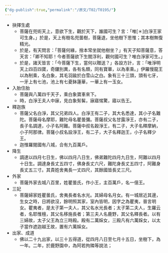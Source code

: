 ```yaml
---
{"dg-publish":true,"permalink":"/原文/T02/T0195/"}
---
```


- 抉擇生處
    - 菩薩在兜術天上，意欲下生，觀於天下，誰國可生？言：「唯[＊]白淨王家可生身。」於是，天上有樹名兜曇樹，菩薩退，坐他樹下思惟；其本樹無復精光。
    - 於是，有天問言：「菩薩何緣，捨本常坐就他樹坐？」有天子知菩薩意，答天言：「卿不知耶！今者菩薩欲下生閻浮利，觀何國可生？唯白淨家可生。」
    - 於是，諸天皆言：「今菩薩下生，當何以贈送？」各設方計，言：「唯淨明天上四百四寶，奇鏤別異，各有名類，同有寶華，以為車乘。」伊羅慢龍王以為制乘，名白象，其毛羽踰於白雪山之白。象有三十三頭，頭有七牙，一牙上有七池，池上有七憂鉢蓮華，一華上有一玉女。
- 入胎住胎
    - 菩薩與八萬四千天子，乘白象寶車來下。
    - 時，白淨王夫人中寐，見白象髣髴，寐寤惕驚，寤以告王。
- 釋迦族
    - 菩薩父名白淨，其父兄弟四人。白淨王有二子，其大名悉達，其小子名難陀。菩薩母名摩耶，難陀母名瞿曇彌。菩薩叔父名甘露淨王，亦有二子，長子名調達，小子名阿難。菩薩中叔名穀淨王，有二子，大子名釋摩納，小子阿那律。菩薩小叔名設淨王，有二子，大子名釋迦王，小子名釋少王。
    - 迦惟羅閱國有八城，合有九百萬戶。
- 降生
    - 調達以四月七日生，佛以四月八日生，佛弟難陀四月九日生，阿難以四月十日生。調達身長丈五四寸，佛身長丈六尺，難陀身長丈五四寸，阿難身長丈五三寸。其貴姓舍夷長一丈四尺，其餘國皆長丈三尺。
- 外家
    - 菩薩外家去城八百里，姓瞿曇氏，作小王，主百萬戶，名一億王。
- 三妃
    - 菩薩婦家姓瞿曇氏，舍夷長者名水光。其婦母名月女。有一城居近其邊，生女之時，日將欲沒，餘明照其家，室內皆明，因字之為瞿夷，晉言明女。瞿夷者，是太子第一夫人，其父名水光長者；太子第二夫人，生羅云者，名耶惟檀，其父名移施長者；第三夫人名鹿野，其父名釋長者。以有三婦故，太子父王為立三時殿。殿有二萬婇女，三殿凡有六萬婇女，以太子當作遮迦越王故，置有六萬婇女。
- 出家、成道
    - 佛以二十九出家，以三十五得道，從四月八日至七月十五日，坐樹下，為一年。二年，於鹿野園中，為阿若拘隣等說法；